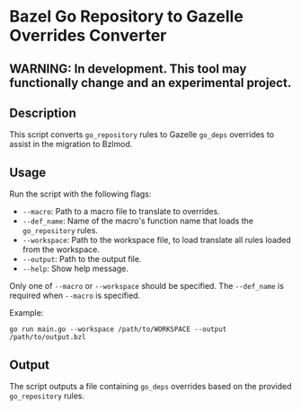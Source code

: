 # Bazel Go Repository to Gazelle Overrides Converter

## WARNING: In development. This tool may functionally change and an experimental project.

## Description
This script converts `go_repository` rules to Gazelle `go_deps` overrides to assist in the migration to Bzlmod.

## Usage
Run the script with the following flags:

- `--macro`: Path to a macro file to translate to overrides.
- `--def_name`: Name of the macro's function name that loads the `go_repository` rules.
- `--workspace`: Path to the workspace file, to load translate all rules loaded from the workspace.
- `--output`: Path to the output file.
- `--help`: Show help message.

Only one of `--macro` or `--workspace` should be specified. The `--def_name` is required when `--macro` is specified.

Example:
```
go run main.go --workspace /path/to/WORKSPACE --output /path/to/output.bzl
```

## Output
The script outputs a file containing `go_deps` overrides based on the provided `go_repository` rules.
